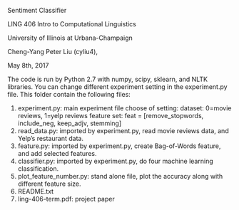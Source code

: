 Sentiment Classifier

LING 406 Intro to Computational Linguistics

University of Illinois at Urbana-Champaign

Cheng-Yang Peter Liu (cyliu4), 

May 8th, 2017


The code is run by Python 2.7 with numpy, scipy, sklearn, and NLTK libraries. 
You can change different experiment setting in the experiment.py file. 
This folder contain the following files:

1. experiment.py: main experiment file
	choose of setting:
		dataset: 0=movie reviews, 1=yelp reviews
		feature set: feat = [remove_stopwords, include_neg, keep_adjv, stemming]
2. read_data.py: imported by experiment.py, read movie reviews data, and Yelp’s restaurant data.
3. feature.py: imported by experiment.py, create Bag-of-Words feature, and add selected features.
4. classifier.py: imported by experiment.py, do four machine learning classification.
5. plot_feature_number.py: stand alone file, plot the accuracy along with different feature size.
6. README.txt
7. ling-406-term.pdf: project paper